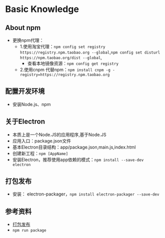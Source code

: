 # Basic Knowledge

## About npm

- 更换npm代理：
  - 1.使用淘宝代理：`npm config set registry https://registry.npm.taobao.org --global`,`npm config set disturl https://npm.taobao.org/dist --global`,
    - 查看本地镜像资源：`npm config get registry`
  - 2.使用cnpm 代替npm：`npm install cnpm -g -registry=https://registry.npm.taobao.org`

## 配置开发环境

- 安装Node.js、npm

## 关于Electron

- 本质上是一个Node.JS的应用程序,基于Node.JS
- 应用入口：package.json文件
- 基本Electron目录结构：app/package.json,main.js,index.html
- 创建新工程：`npm [AppName]`
- 安装Electron，推荐使用app依赖的模式：`npm install --save-dev electron`

## 打包发布

- 安装： electron-packager，`npm install electron-packager --save-dev`

## 参考资料

- [打包发布](https://segmentfault.com/a/1190000013924153)
- `npm run package`